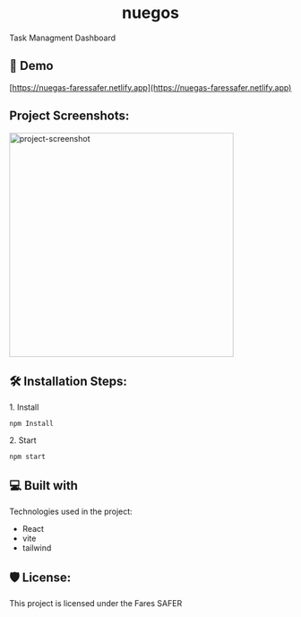 <h1 align="center" id="title">nuegos</h1>

<p id="description">Task Managment Dashboard</p>

<h2>🚀 Demo</h2>

[https://nuegas-faressafer.netlify.app](https://nuegas-faressafer.netlify.app)

<h2>Project Screenshots:</h2>

<img src="" alt="project-screenshot" width="400" height="400/">

<h2>🛠️ Installation Steps:</h2>

<p>1. Install</p>

```
npm Install
```

<p>2. Start</p>

```
npm start
```

  
  
<h2>💻 Built with</h2>

Technologies used in the project:

*   React
*   vite
*   tailwind

<h2>🛡️ License:</h2>

This project is licensed under the Fares SAFER
